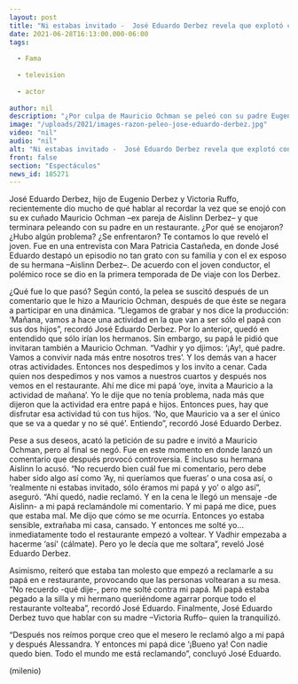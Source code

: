 ```yaml
---
layout: post
title: "Ni estabas invitado -  José Eduardo Derbez revela que explotó contra Eugenio Derbez por Mauricio Ochman"
date: 2021-06-28T16:13:00.000-06:00
tags:
  
  - Fama
  
  - television
  
  - actor
  
author: nil
description: "¿Por culpa de Mauricio Ochman se peleó con su padre Eugenio Derbez? Te contamos lo que sabemos sobre la pelea que se dio en un viaje en familia. "
image: "/uploads/2021/images-razon-peleo-jose-eduardo-derbez.jpg"
video: "nil"
audio: "nil"
alt: "Ni estabas invitado -  José Eduardo Derbez revela que explotó contra Eugenio Derbez por Mauricio Ochman"
front: false
section: "Espectáculos"
news_id: 185271
---
```


José Eduardo Derbez, hijo de Eugenio Derbez y Victoria Ruffo, recientemente dio mucho de qué hablar al recordar la vez que se enojó con su ex cuñado Mauricio Ochman –ex pareja de Aislinn Derbez– y que terminara peleando con su padre en un restaurante. ¿Por qué se enojaron? ¿Hubo algún problema? ¿Se enfrentaron? Te contamos lo que reveló el joven.  Fue en una entrevista con Mara Patricia Castañeda, en donde José Eduardo destapó un episodio no tan grato con su familia y con el ex esposo de su hermana –Aislinn Derbez–. De acuerdo con el joven conductor, el polémico roce se dio en la primera temporada de De viaje con los Derbez.

¿Qué fue lo que pasó? Según contó, la pelea se suscitó después de un comentario que le hizo a Mauricio Ochman, después de que éste se negara a participar en una dinámica. 
“Llegamos de grabar y nos dice la producción: ‘Mañana, vamos a hace una actividad en la que van a ser sólo el papá con sus dos hijos”, recordó José Eduardo Derbez.
Por lo anterior, quedó en entendido que sólo irían los hermanos. Sin embargo, su papá le pidió que invitaran también a Mauricio Ochman. 
“Vadhir y yo djimos: ‘¡Ay!, qué padre. Vamos a convivir nada más entre nosotros tres’. Y los demás van a hacer otras actividades. Entonces nos despedimos y los invito a cenar. Cada quien nos despedimos y nos vamos a nuestros cuartos y después nos vemos en el restaurante. Ahí me dice mi papá ‘oye, invita a Mauricio a la actividad de mañana’. Yo le dije que no tenía problema, nada más que dijeron que la actividad era entre papá e hijos. Entonces pues, hay que disfrutar esa actividad tú con tus hijos. ‘No, que Mauricio va a ser el único que se va a quedar y no sé qué'. Entiendo”, recordó José Eduardo Derbez. 

Pese a sus deseos, acató la petición de su padre e invitó a Mauricio Ochman, pero al final se negó. Fue en este momento en donde lanzó un comentario que después provocó controversia. E incluso su hermana Aislinn lo acusó. 
“No recuerdo bien cuál fue mi comentario, pero debe haber sido algo así como ‘Ay, ni queríamos que fueras’ o una cosa así, o ‘realmente ni estabas invitado, sólo éramos mi papá y yo’ o algo así”, aseguró. 
“Ahí quedó, nadie reclamó. Y en la cena le llegó un mensaje -de Aislinn- a mi papá reclamándole mi comentario. Y mi papá me dice, pues que estaba mal. Me dijo que cómo se me ocurría. Entonces yo estaba sensible, extrañaba mi casa, cansado. Y entonces me solté yo... inmediatamente todo el restaurante empezó a voltear. Y Vadhir empezaba a hacerme ‘así' (cálmate). Pero yo le decía que me soltara”, reveló José Eduardo Derbez. 

Asimismo, reiteró que estaba tan molesto que empezó a reclamarle a su papá en e restaurante, provocando que las personas voltearan a su mesa. “No recuerdo -qué  dije-, pero me solté contra mi papá. Mi papá estaba pegado a la silla y mi hermano queriéndome agarrar porque todo el restaurante volteaba”, recordó José Eduardo. Finalmente, José Eduardo Derbez tuvo que hablar con su madre –Victoria Ruffo– quien la tranquilizó. 

“Después nos reímos porque creo que el mesero le reclamó algo a mi papá y después Alessandra. Y entonces mi papá dice ‘¡Bueno ya! Con nadie quedo bien. Todo el mundo me está reclamando”, concluyó José Eduardo. 

(milenio)